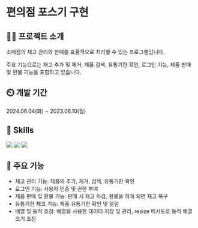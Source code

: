 # 편의점 포스기 구현
## 👨‍🏫 프로젝트 소개
﻿소매점의 재고 관리와 판매를 효율적으로 처리할 수 있는 프로그램입니다. 
 
 주요 기능으로는 재고 추가 및 제거, 제품 검색, 유통기한 확인, 로그인 기능, 제품 판매 및 환불 기능을 포함하고 있습니다.



## ⏲️ 개발 기간
2024.06.04(화) ~ 2023.06.10(월)

## 🚀 Skills
<img src="https://img.shields.io/badge/GIT-E44C30?style=for-the-badge&logo=git&logoColor=white" /> <img src="https://img.shields.io/badge/Java-ED8B00?style=for-the-badge&logo=openjdk&logoColor=white" /> <img src="https://img.shields.io/badge/Eclipse-2C2255?style=for-the-badge&logo=eclipse&logoColor=white" />                             


## 📌 주요 기능
- ﻿재고 관리 기능: 제품의 추가, 제거, 검색, 유통기한 확인
- 로그인 기능: 사용자 인증 및 권한 부여
- 제품 판매 및 환불 기능: 판매 시 재고 차감, 환불을 하게 되면 재고 복구
- 유통기한 체크 기능: 제품 유통기한 확인 및 알림
- 배열 및 동적 조정: 배열을 사용한 데이터 저장 및 관리, resize 메서드로 동적 배열 크기 조정
